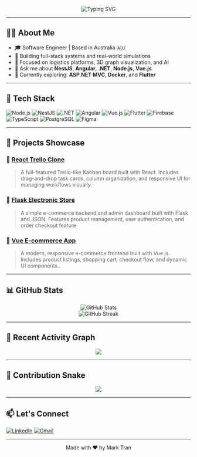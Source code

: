 <!-- Typing SVG -->
<p align="center">
  <img src="https://readme-typing-svg.herokuapp.com?font=Fira+Code&size=24&pause=1000&color=F7971E&center=true&vCenter=true&width=435&lines=Hi+there!+I'm+Mark+Tran;Software+Engineer+%F0%9F%92%BB;Passionate+about+Fullstack+%26+Simulations;Always+learning+new+tech+%F0%9F%93%9A" alt="Typing SVG" />
</p>

---

## 👨‍💻 About Me

- 🎓 Software Engineer | Based in Australia 🇦🇺  
- 🚀 Building full-stack systems and real-world simulations  
- 🧠 Focused on logistics platforms, 3D graph visualization, and AI  
- 💬 Ask me about **NestJS**, **Angular**, **.NET**, **Node.js**, **Vue.js**  
- 📖 Currently exploring: **ASP.NET MVC**, **Docker**, and **Flutter**

---

## 🧰 Tech Stack

![Node.js](https://img.shields.io/badge/Node.js-339933?logo=node.js&logoColor=white)
![NestJS](https://img.shields.io/badge/NestJS-E0234E?logo=nestjs&logoColor=white)
![.NET](https://img.shields.io/badge/.NET-512BD4?logo=dotnet&logoColor=white)
![Angular](https://img.shields.io/badge/Angular-DD0031?logo=angular&logoColor=white)
![Vue.js](https://img.shields.io/badge/Vue.js-4FC08D?logo=vue.js&logoColor=white)
![Flutter](https://img.shields.io/badge/Flutter-02569B?logo=flutter&logoColor=white)
![Firebase](https://img.shields.io/badge/Firebase-FFCA28?logo=firebase&logoColor=black)
![TypeScript](https://img.shields.io/badge/TypeScript-007ACC?logo=typescript&logoColor=white)
![PostgreSQL](https://img.shields.io/badge/PostgreSQL-336791?logo=postgresql&logoColor=white)
![Figma](https://img.shields.io/badge/Figma-F24E1E?logo=figma&logoColor=white)

---

## 📌 Projects Showcase

### 🔹 [React Trello Clone](https://github.com/DUCANHTRA/react-trello-clone)
> A full-featured Trello-like Kanban board built with React. Includes drag-and-drop task cards, column organization, and responsive UI for managing workflows visually.

### 🔹 [Flask Electronic Store](https://github.com/DUCANHTRA/flask-electronic-store)
> A simple e-commerce backend and admin dashboard built with Flask and JSON. Features product management, user authentication, and order checkout feature

### 🔹 [Vue E-commerce App](https://github.com/DUCANHTRA/vue-commerce-app)
> A modern, responsive e-commerce frontend built with Vue.js. Includes product listings, shopping cart, checkout flow, and dynamic UI components..

---

## 📊 GitHub Stats

<p align="center">
  <img src="https://github-readme-stats.vercel.app/api?username=MarkTran&show_icons=true&theme=radical" alt="GitHub Stats" />
  <br/>
  <img src="https://streak-stats.demolab.com/?user=MarkTran&theme=radical" alt="GitHub Streak" />
</p>

---

## 🌱 Recent Activity Graph

<p align="center">
  <img src="https://github-readme-activity-graph.cyclic.app/graph?username=MarkTran&theme=github-compact" />
</p>

---

## 🐍 Contribution Snake

<p align="center">
  <img src="https://github.com/MarkTran/MarkTran/blob/output/github-contribution-grid-snake.svg" />
</p>

---

## 📫 Let's Connect

[![LinkedIn](https://img.shields.io/badge/LinkedIn-Mark%20Tran-blue?style=flat&logo=linkedin)](https://www.linkedin.com/in/duc-anh-tran-709b24335/)
[![Gmail](https://img.shields.io/badge/Gmail-mark.tran@email.com-D14836?style=flat&logo=gmail&logoColor=white)](mailto:trand4832@gmail.com)

---

<p align="center">Made with ❤️ by Mark Tran</p>
